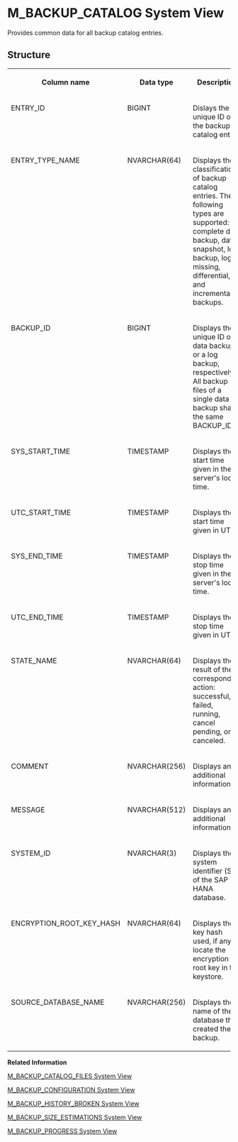 <!-- loio20a8437d7519101495a3fa7ad9961cf6 -->

# M\_BACKUP\_CATALOG System View

Provides common data for all backup catalog entries.



<a name="loio20a8437d7519101495a3fa7ad9961cf6___m__b_a_c_k_u_p__c_a_t_a_l_o_g_1struct_M_BACKUP_CATALOG"/>

## Structure


<table>
<tr>
<th valign="top">

Column name



</th>
<th valign="top">

Data type



</th>
<th valign="top">

Description



</th>
</tr>
<tr>
<td valign="top">

ENTRY\_ID



</td>
<td valign="top">

BIGINT



</td>
<td valign="top">

Dislays the unique ID of the backup catalog entry.



</td>
</tr>
<tr>
<td valign="top">

ENTRY\_TYPE\_NAME



</td>
<td valign="top">

NVARCHAR\(64\)



</td>
<td valign="top">

Displays the classification of backup catalog entries. The following types are supported: complete data backup, data snapshot, log backup, log missing, differential, and incremental backups.



</td>
</tr>
<tr>
<td valign="top">

BACKUP\_ID



</td>
<td valign="top">

BIGINT



</td>
<td valign="top">

Displays the unique ID of a data backup or a log backup, respectively. All backup files of a single data backup share the same BACKUP\_ID.



</td>
</tr>
<tr>
<td valign="top">

SYS\_START\_TIME



</td>
<td valign="top">

TIMESTAMP



</td>
<td valign="top">

Displays the start time given in the server's local time.



</td>
</tr>
<tr>
<td valign="top">

UTC\_START\_TIME



</td>
<td valign="top">

TIMESTAMP



</td>
<td valign="top">

Displays the start time given in UTC.



</td>
</tr>
<tr>
<td valign="top">

SYS\_END\_TIME



</td>
<td valign="top">

TIMESTAMP



</td>
<td valign="top">

Displays the stop time given in the server's local time.



</td>
</tr>
<tr>
<td valign="top">

UTC\_END\_TIME



</td>
<td valign="top">

TIMESTAMP



</td>
<td valign="top">

Displays the stop time given in UTC.



</td>
</tr>
<tr>
<td valign="top">

STATE\_NAME



</td>
<td valign="top">

NVARCHAR\(64\)



</td>
<td valign="top">

Displays the result of the corresponding action: successful, failed, running, cancel pending, or canceled.



</td>
</tr>
<tr>
<td valign="top">

COMMENT



</td>
<td valign="top">

NVARCHAR\(256\)



</td>
<td valign="top">

Displays any additional information.



</td>
</tr>
<tr>
<td valign="top">

MESSAGE



</td>
<td valign="top">

NVARCHAR\(512\)



</td>
<td valign="top">

Displays any additional information.



</td>
</tr>
<tr>
<td valign="top">

SYSTEM\_ID



</td>
<td valign="top">

NVARCHAR\(3\)



</td>
<td valign="top">

Displays the system identifier \(SID\) of the SAP HANA database.



</td>
</tr>
<tr>
<td valign="top">

ENCRYPTION\_ROOT\_KEY\_HASH



</td>
<td valign="top">

NVARCHAR\(64\)



</td>
<td valign="top">

Displays the key hash used, if any, to locate the encryption root key in the keystore.



</td>
</tr>
<tr>
<td valign="top">

SOURCE\_DATABASE\_NAME



</td>
<td valign="top">

NVARCHAR\(256\)



</td>
<td valign="top">

Displays the name of the database that created the backup.



</td>
</tr>
</table>

**Related Information**  


[M\_BACKUP\_CATALOG\_FILES System View](m-backup-catalog-files-system-view-20a8100.md "Provides location information for all backup catalog entries.")

[M\_BACKUP\_CONFIGURATION System View](m-backup-configuration-system-view-20a8891.md "Provides backup configuration statistics.")

[M\_BACKUP\_HISTORY\_BROKEN System View](m-backup-history-broken-system-view-2726f4d.md "Provides information about broken backup history entries.")

[M\_BACKUP\_SIZE\_ESTIMATIONS System View](m-backup-size-estimations-system-view-fc77a09.md "Provides the estimated size of the next data backup.")

[M\_BACKUP\_PROGRESS System View](m-backup-progress-system-view-783108b.md "Provides the progress of the most recent backup.")

